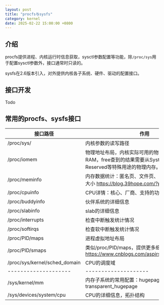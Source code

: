 ```yaml
---
layout: post
title: "procfs与sysfs"
category: kernel
date: 2025-02-22 15:00:00 +0800
---
```


## 介绍

procfs提供进程、内核运行时信息获取，sysctl参数配置等功能，除`/proc/sys`用于配置sysctl参数外，接口通常时只读的。

sysfs在2.6版本引入，对外提供内核各子系统、硬件、驱动的配置接口。

## 接口开发

Todo

## 常用的procfs、sysfs接口

|接口路径|作用|
|-|-|
|/proc/sys/|内核参数的读写路径|
|/proc/iomem|物理地址布局，内核实际可用的物理内存是System RAM，free查到的结果需要从System RAM中删除一些Reserved等特殊用途的物理内存。|
|/proc/meminfo|内存数据统计：匿名页、文件页、大页、交换分区等等大小 <https://blog.39hope.com/?p=184>|
|/proc/cpuinfo|CPU详情：核心、厂商、支持的功能等|
|/proc/buddyinfo|伙伴系统的详细信息|
|/proc/slabinfo|slab的详细信息|
|/proc/interrupts|检查中断触发统计情况|
|/proc/softirqs|检查软中断触发统计情况|
|/proc/PID/maps|进程虚拟地址布局|
|/proc/PID/smaps|类似/proc/PID/maps，提供更多细节：<https://www.cnblogs.com/aspirs/p/13896571.html>|
|/proc/sys/kernel/sched_domain|CPU的调度域|
|--------------------|--------------------|
|/sys/kernel/mm|内存子系统的常用配置：hugepages、swap、transparent_hugepage|
|/sys/devices/system/cpu|CPU的详细信息，拓扑结构|